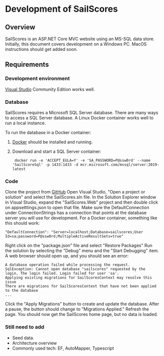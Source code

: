 
# Development of SailScores

## Overview

SailScores is an ASP.NET Core MVC website using an MS-SQL data store. Initially, this document covers development on a Windows PC. MacOS instructions should get added soon.

## Requirements

### Development environment
[Visual Studio](https://visualstudio.microsoft.com/) Community Edition works well.

### Database
SailScores requires a Microsoft SQL Server database. There are many ways to access a SQL Server database. A Linux Docker container works well to run a local instance.

To run the database in a Docker container:
1. [Docker](https://www.docker.com/get-started) should be installed and running.
2. Download and start a SQL Server container:

        docker run -e 'ACCEPT_EULA=Y' -e 'SA_PASSWORD=P@ssw0rd' --name 'SailScoreSql' -p 1433:1433 -d mcr.microsoft.com/mssql/server:2019-latest

### Code

Clone the project from [GitHub](https://github.com/jbfraser1/SailScores)
Open Visual Studio, "Open a project or solution" and select the SailScores.sln file.
In the Solution Explorer window in Visual Studio, expand the "SailScores.Web" project and then double click on appsetttings.json to open that file. Make sure the DefaultConnection under ConnectionStrings has a connection that points at the database server you will use for development. For a Docker container, something like this should work:

    "DefaultConnection": "Server=localhost;Database=sailscores;User Id=sa;password=P@ssw0rd;MultipleActiveResultSets=true"

Right click on the "package.json" file and select "Restore Packages"
Run the solution by selecting the "Debug" menu and the "Start Debugging" item.
A web browser should open up, and you should see an error:
    
    A database operation failed while processing the request.
    SqlException: Cannot open database "sailscores" requested by the login. The login failed. Login failed for user 'sa'.
    Applying existing migrations for SailScoresContext may resolve this issue
    There are migrations for SailScoresContext that have not been applied to the database
    ...

Click the "Apply Migrations" button to create and update the database. After a pause, the button should change to "Migrations Applied." Refresh the page. You should now get the SailScores home page, but no data is loaded.


### Still need to add

- Seed data.
- Architecture overview
- Commonly used tech: EF, AutoMapper, Typescript

